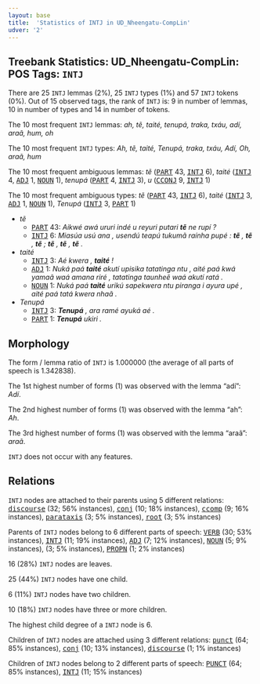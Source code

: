 ```yaml
---
layout: base
title:  'Statistics of INTJ in UD_Nheengatu-CompLin'
udver: '2'
---
```


## Treebank Statistics: UD_Nheengatu-CompLin: POS Tags: `INTJ`

There are 25 `INTJ` lemmas (2%), 25 `INTJ` types (1%) and 57 `INTJ` tokens (0%).
Out of 15 observed tags, the rank of `INTJ` is: 9 in number of lemmas, 10 in number of types and 14 in number of tokens.

The 10 most frequent `INTJ` lemmas: <em>ah, tẽ, taité, tenupá, traka, txáu, adí, araã, hum, oh</em>

The 10 most frequent `INTJ` types:  <em>Ah, tẽ, taité, Tenupá, traka, txáu, Adí, Oh, araã, hum</em>

The 10 most frequent ambiguous lemmas: <em>tẽ</em> (<tt><a href="yrl_complin-pos-PART.html">PART</a></tt> 43, <tt><a href="yrl_complin-pos-INTJ.html">INTJ</a></tt> 6), <em>taité</em> (<tt><a href="yrl_complin-pos-INTJ.html">INTJ</a></tt> 4, <tt><a href="yrl_complin-pos-ADJ.html">ADJ</a></tt> 1, <tt><a href="yrl_complin-pos-NOUN.html">NOUN</a></tt> 1), <em>tenupá</em> (<tt><a href="yrl_complin-pos-PART.html">PART</a></tt> 4, <tt><a href="yrl_complin-pos-INTJ.html">INTJ</a></tt> 3), <em>u</em> (<tt><a href="yrl_complin-pos-CCONJ.html">CCONJ</a></tt> 9, <tt><a href="yrl_complin-pos-INTJ.html">INTJ</a></tt> 1)

The 10 most frequent ambiguous types:  <em>tẽ</em> (<tt><a href="yrl_complin-pos-PART.html">PART</a></tt> 43, <tt><a href="yrl_complin-pos-INTJ.html">INTJ</a></tt> 6), <em>taité</em> (<tt><a href="yrl_complin-pos-INTJ.html">INTJ</a></tt> 3, <tt><a href="yrl_complin-pos-ADJ.html">ADJ</a></tt> 1, <tt><a href="yrl_complin-pos-NOUN.html">NOUN</a></tt> 1), <em>Tenupá</em> (<tt><a href="yrl_complin-pos-INTJ.html">INTJ</a></tt> 3, <tt><a href="yrl_complin-pos-PART.html">PART</a></tt> 1)


* <em>tẽ</em>
  * <tt><a href="yrl_complin-pos-PART.html">PART</a></tt> 43: <em>Aikwé awá ururi indé u reyuri putari <b>tẽ</b> ne rupí ?</em>
  * <tt><a href="yrl_complin-pos-INTJ.html">INTJ</a></tt> 6: <em>Miasúa usú ana , usendú teapú tukumã raínha pupé : <b>tẽ</b> , <b>tẽ</b> , <b>tẽ</b> ; <b>tẽ</b> , <b>tẽ</b> , <b>tẽ</b> .</em>
* <em>taité</em>
  * <tt><a href="yrl_complin-pos-INTJ.html">INTJ</a></tt> 3: <em>Aé kwera , <b>taité</b> !</em>
  * <tt><a href="yrl_complin-pos-ADJ.html">ADJ</a></tt> 1: <em>Nuká paá <b>taité</b> akutí upisika tatatinga ntu , aité paá kwá yamaã waá amana riré , tatatinga taunheẽ waá akutí ratá .</em>
  * <tt><a href="yrl_complin-pos-NOUN.html">NOUN</a></tt> 1: <em>Nuká paá <b>taité</b> urikú sapekwera ntu piranga i ayura upé , aité paá tatá kwera nhaã .</em>
* <em>Tenupá</em>
  * <tt><a href="yrl_complin-pos-INTJ.html">INTJ</a></tt> 3: <em><b>Tenupá</b> , ara ramé ayuká aé .</em>
  * <tt><a href="yrl_complin-pos-PART.html">PART</a></tt> 1: <em><b>Tenupá</b> ukiri .</em>

## Morphology

The form / lemma ratio of `INTJ` is 1.000000 (the average of all parts of speech is 1.342838).

The 1st highest number of forms (1) was observed with the lemma “adí”: <em>Adí</em>.

The 2nd highest number of forms (1) was observed with the lemma “ah”: <em>Ah</em>.

The 3rd highest number of forms (1) was observed with the lemma “araã”: <em>araã</em>.

`INTJ` does not occur with any features.


## Relations

`INTJ` nodes are attached to their parents using 5 different relations: <tt><a href="yrl_complin-dep-discourse.html">discourse</a></tt> (32; 56% instances), <tt><a href="yrl_complin-dep-conj.html">conj</a></tt> (10; 18% instances), <tt><a href="yrl_complin-dep-ccomp.html">ccomp</a></tt> (9; 16% instances), <tt><a href="yrl_complin-dep-parataxis.html">parataxis</a></tt> (3; 5% instances), <tt><a href="yrl_complin-dep-root.html">root</a></tt> (3; 5% instances)

Parents of `INTJ` nodes belong to 6 different parts of speech: <tt><a href="yrl_complin-pos-VERB.html">VERB</a></tt> (30; 53% instances), <tt><a href="yrl_complin-pos-INTJ.html">INTJ</a></tt> (11; 19% instances), <tt><a href="yrl_complin-pos-ADJ.html">ADJ</a></tt> (7; 12% instances), <tt><a href="yrl_complin-pos-NOUN.html">NOUN</a></tt> (5; 9% instances),  (3; 5% instances), <tt><a href="yrl_complin-pos-PROPN.html">PROPN</a></tt> (1; 2% instances)

16 (28%) `INTJ` nodes are leaves.

25 (44%) `INTJ` nodes have one child.

6 (11%) `INTJ` nodes have two children.

10 (18%) `INTJ` nodes have three or more children.

The highest child degree of a `INTJ` node is 6.

Children of `INTJ` nodes are attached using 3 different relations: <tt><a href="yrl_complin-dep-punct.html">punct</a></tt> (64; 85% instances), <tt><a href="yrl_complin-dep-conj.html">conj</a></tt> (10; 13% instances), <tt><a href="yrl_complin-dep-discourse.html">discourse</a></tt> (1; 1% instances)

Children of `INTJ` nodes belong to 2 different parts of speech: <tt><a href="yrl_complin-pos-PUNCT.html">PUNCT</a></tt> (64; 85% instances), <tt><a href="yrl_complin-pos-INTJ.html">INTJ</a></tt> (11; 15% instances)


